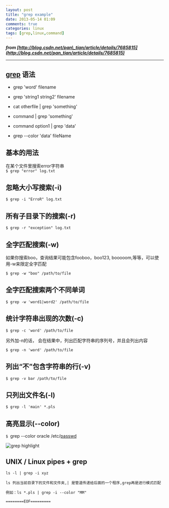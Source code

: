 ```yaml
---
layout: post
title: "grep example"
date: 2013-05-14 01:09
comments: true
categories: linux
tags: [grep,linux,command]
---
```


***from [http://blog.csdn.net/pan\_tian/article/details/7685815](http://blog.csdn.net/pan_tian/article/details/7685815)***

* * * * *

[grep](http://www.linuxso.com/command/grep.html) 语法
-----------------------------------------------------

*	grep 'word' filename

*	grep 'string1 string2' filename

*	cat otherfile | grep 'something'

*	command | grep 'something'

*	command option1 | grep 'data'

*	grep --color 'data' fileName


基本的用法
----------

在某个文件里搜索error字符串\
`$ grep "error" log.txt`
<!--more-->
忽略大小写搜索(-i)
------------------

`$ grep -i "ErroR" log.txt`

所有子目录下的搜索(-r)
----------------------

`$ grep -r "exception" log.txt`

全字匹配搜索(-w)
----------------

如果你搜索boo，查询结果可能包含fooboo，boo123,
booooom,等等，可以使用-w来限定全字匹配

`$ grep -w "boo" /path/to/file`

全字匹配搜索两个不同单词
------------------------

`$ grep -w 'word1|word2' /path/to/file` 

统计字符串出现的次数(-c)
------------------------

`$ grep -c 'word' /path/to/file`

另外加-n的话， 会在结果中，列出匹配字符串的序列号，并且会列出内容

`$ grep -n 'word' /path/to/file` 

列出“不”包含字符串的行(-v)
--------------------------

`$ grep -v bar /path/to/file`

只列出文件名(-l)
----------------

`$ grep -l 'main' *.pls`

高亮显示(--color)
-----------------

`$ `grep --color oracle
/etc/[passwd](http://www.linuxso.com/command/passwd.html)

<img src="http://www.linuxso.com/uploads/allimg/120628/0043022131-1.jpg" alt="grep highlight"/>

UNIX / Linux pipes + grep 
--------------------------

`ls -l | grep -i xyz`

`ls 列出当前目录下的文件和文件夹,| 是管道传递给后面的一个程序,grep再是进行模式匹配`

`例如：ls *.pls | grep -i --color "MM"`


`========EOF=========`

